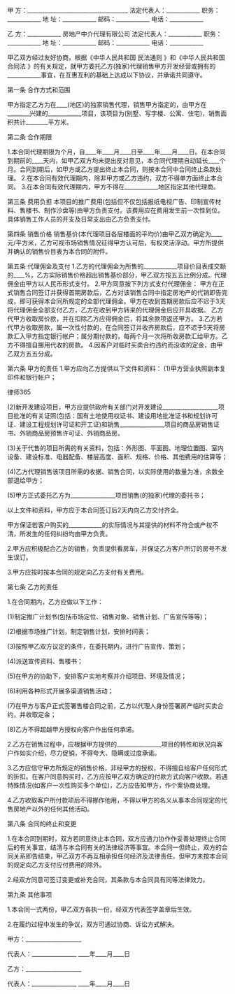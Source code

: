 
 甲 方：____________________________________
 法定代表人：____________ 职务：____________
 地 址：____________ 邮码：____________ 电话：____________
 
 乙 方：____________ 房地产中介代理有限公司
 法定代表人：____________ 职务：____________
 地 址：____________ 邮码：____________ 电话：____________
 
 
 
 甲乙双方经过友好协商，根据《中华人民共和国
民法通则
》和《中华人民共和国
合同法
》的有关规定，就甲方委托乙方(独家)代理销售甲方开发经营或拥有的____________事宜，在互惠互利的基础上达成以下协议，并承诺共同遵守。
 
 
 第一条 合作方式和范围
 
 
 甲方指定乙方为在____(地区)的独家销售代理，销售甲方指定的，由甲方在________兴建的____________项目，该项目为(别墅、写字楼、公寓、住宅)，销售面积共计________平方米。
 
 
 第二条 合作期限
 
 
 1.本合同代理期限为个月，自____年____月____日至____年____月____日。在本合同到期前的____天内，如甲乙双方均未提出反对意见，本合同代理期自动延长____个月。合同到期后，如甲方或乙方提出终止本合同，则按本合同中合同终止条款处理。
 2.在本合同有效代理期内，除非甲方或乙方违约，双方不得单方面终止本合同。
 3.在本合同有效代理期内，甲方不得在____________地区指定其他代理商。
 
 第三条 费用负担
 本项目的推广费用(包括但不仅包括报纸电视广告、印制宣传材料、售楼书、制作沙盘等)由甲方负责支付。该费用应在费用发生前一次性到位。
 具体销售工作人员的开支及日常支出由乙方负责支付。
 
 第四条 销售价格
 销售基价(本代理项目各层楼面的平均价)由甲乙双方确定为____元/平方米，乙方可视市场销售情况征得甲方认可后，有权灵活浮动。甲方所提供并确认的销售价目表为本合同的附件。
 
 第五条 代理佣金及支付
 1.乙方的代理佣金为所售的____________项目价目表成交额的____%，乙方实际销售价格超出销售基价部分，甲乙双方按五五比例分成。代理佣金由甲方以人民币形式支付。
 2.甲方同意按下列方式支付代理佣金：
 甲方在正式销售合同签订并获得首期房款后，乙方对该销售合同中指定房地产的代销即告完成，即可获得本合同所规定的全部代理佣金。甲方在收到首期房款后应不迟于3天将代理佣金全部支付乙方，乙方在收到甲方转来的代理佣金后应开具收据。
 乙方代甲方收取房价款，并在扣除乙方应得佣金后，将其余款项返还甲方。
 3.乙方若代甲方收取房款，属一次性付款的，在合同签订并收齐房款后，应不迟于5天将房款汇入甲方指定银行帐户；属分期付款的，每两个月一次将所收房款汇给甲方。乙方不得擅自挪用代收的房款。
 4.因客户对临时买卖合约违约而没收的定金，由甲乙双方五五分成。
 
 第六条 甲方的责任
 1.甲方应向乙方提供以下文件和资料：
 (1)甲方营业执照副本复印件和银行帐户；




 
律师365






 (2)新开发建设项目，甲方应提供政府有关部门对开发建设____________________项目批准的有关证照(包括：国有土地使用权证书、建设用地批准证书和规划许可证、建设工程规划许可证和开工证)和销售________________项目的商品房销售证书、外销商品房预售许可证、外销商品房。

 (3)关于代售的项目所需的有关资料，包括：外形图、平面图、地理位置图、室内设备、建设标准、电器配备、楼层高度、面积、规格、价格、其他费用的估算等；

 (4)乙方代理销售该项目所需的收据、销售合同，以实际使用的数量为准，余数全部退给甲方；

 (5)甲方正式委托乙方为________________项目销售(的独家)代理的委托书；

 以上文件和资料，甲方应于本合同签订后2天内向乙方交付齐全。

 甲方保证若客户购买的____________的实际情况与其提供的材料不符合或产权不清，所发生的任何纠纷均由甲方负责。

 2.甲方应积极配合乙方的销售，负责提供看房车，并保证乙方客户所订的房号不发生误订。

 3.甲方应按时按本合同的规定向乙方支付有关费用。

 

 第七条 乙方的责任

 1.在合同期内，乙方应做以下工作：

 (1)制定推广计划书(包括市场定位、销售对象、销售计划、广告宣传等等)；

 (2)根据市场推广计划，制定销售计划，安排时间表；

 (3)按照甲乙双方议定的条件，在委托期内，进行广告宣传、策划；

 (4)派送宣传资料、售楼书；

 (5)在甲方的协助下，安排客户实地考察并介绍项目、环境及情况；

 (6)利用各种形式开展多渠道销售活动；

 (7)在甲方与客户正式签署售楼合同之前，乙方以代理人身份签署房产临时买卖合约，并收取定金；

 (8)乙方不得超越甲方授权向客户作出任何承诺。

 2.乙方在销售过程中，应根据甲方提供的________________项目的特性和状况向客户作如实介绍，尽力促销，不得夸大、隐瞒或过度承诺。

 3.乙方应信守甲方所规定的销售价格，非经甲方的授权，不得擅自给客户任何形式的折扣。在客户同意购买时，乙方应按甲乙双方确定的付款方式向客户收款。若遇特殊情况(如客户一次性购买多个单位)，乙方应告知甲方，作个案协商处理。

 4.乙方收取客户所付款项后不得挪作他用，不得以甲方的名义从事本合同规定的代售房地产以外的任何其他活动。

 

 

 

 第八条 合同的终止和变更

 

 

 1.在本合同到期时，双方若同意终止本合同，双方应通力协作作妥善处理终止合同后的有关事宜，结清与本合同有关的法律经济等事宜。本合同一但终止，双方的合同关系即告结束，甲乙双方不再互相承担任何经济及法律责任，但甲方未按本合同的规定向乙方支付应付费用的除外。

 2.经双方同意可签订变更或补充合同，其条款与本合同具有同等法律效力。

 

 第九条 其他事项

 1.本合同一式两份，甲乙双方各执一份，经双方代表签字盖章后生效。

 2.在履约过程中发生的争议，双方可通过协商、诉讼方式解决。

 

 

 甲方：____________________

 代表人：________________ ____年____月____日

 

 乙方：____________________

 代表人：________________ ____年____月____日

 

  

 

 


 

 
 
 
 
 
  


  
 

  


  


  
 
 
 
 

